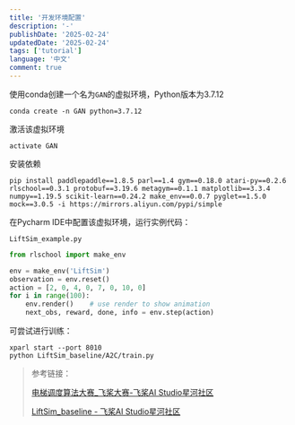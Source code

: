 ```yaml
---
title: '开发环境配置'
description: '-'
publishDate: '2025-02-24'
updatedDate: '2025-02-24'
tags: ['tutorial']
language: '中文'
comment: true
---
```



使用conda创建一个名为`GAN`的虚拟环境，Python版本为3.7.12

```shell
conda create -n GAN python=3.7.12
```

激活该虚拟环境

```shell
activate GAN
```

安装依赖

```shell
pip install paddlepaddle==1.8.5 parl==1.4 gym==0.18.0 atari-py==0.2.6 rlschool==0.3.1 protobuf==3.19.6 metagym==0.1.1 matplotlib==3.3.4 numpy==1.19.5 scikit-learn==0.24.2 make_env==0.0.7 pyglet==1.5.0 mock==3.0.5 -i https://mirrors.aliyun.com/pypi/simple
```

在Pycharm IDE中配置该虚拟环境，运行实例代码：

`LiftSim_example.py`

```python
from rlschool import make_env

env = make_env('LiftSim')
observation = env.reset()
action = [2, 0, 4, 0, 7, 0, 10, 0]
for i in range(100):
    env.render()    # use render to show animation
    next_obs, reward, done, info = env.step(action)
```

可尝试进行训练：

```shell
xparl start --port 8010
python LiftSim_baseline/A2C/train.py
```

> 参考链接：
>
> [电梯调度算法大赛_飞桨大赛-飞桨AI Studio星河社区](https://aistudio.baidu.com/competition/detail/11/0/introduction)
>
> [LiftSim_baseline - 飞桨AI Studio星河社区](https://aistudio.baidu.com/projectdetail/100632)


